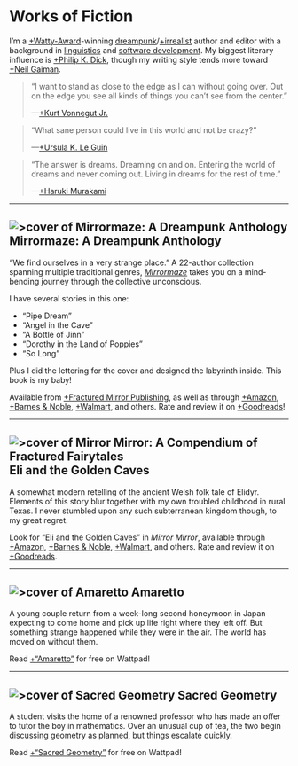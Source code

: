 # Works of Fiction

I’m a [+Watty-Award](https://www.wattpad.com/wattys/2015)-winning [dreampunk](https://whatisdreampunk.com)/[+irrealist](https://en.wikipedia.org/wiki/Irrealism_(the_arts)) author and editor with a background in [linguistics](/language) and [software development](/coding). My biggest literary influence is [+Philip K. Dick](https://en.wikipedia.org/wiki/Philip_K._Dick), though my writing style tends more toward [+Neil Gaiman](https://en.wikipedia.org/wiki/Neil_Gaiman).

> “I want to stand as close to the edge as I can without going over. Out on the edge you see all kinds of things you can’t see from the center.”<footer>—[+Kurt Vonnegut Jr.](https://en.wikipedia.org/wiki/Kurt_Vonnegut)</footer>

> “What sane person could live in this world and not be crazy?”<footer>—[+Ursula K. Le Guin](https://en.wikipedia.org/wiki/Ursula_K._Le_Guin)</footer>

> “The answer is dreams. Dreaming on and on. Entering the world of dreams and never coming out. Living in dreams for the rest of time.”<footer>—[+Haruki Murakami](https://en.wikipedia.org/wiki/Haruki_Murakami)</footer>

---

## ![>cover of Mirrormaze: A Dreampunk Anthology](covers/mirrormaze) Mirrormaze: A Dreampunk Anthology

“We find ourselves in a very strange place.” A 22-author collection spanning multiple traditional genres, [*Mirrormaze*](https://whatisdreampunk.com/mirrormaze) takes you on a mind-bending journey through the collective unconscious.

I have several stories in this one:

- “Pipe Dream”
- “Angel in the Cave”
- “A Bottle of Jinn”
- “Dorothy in the Land of Poppies”
- “So Long”

Plus I did the lettering for the cover and designed the labyrinth inside. This book is my baby!

Available from [+Fractured Mirror Publishing](https://www.fracturedmirrorpublishing.com/product-page/mirrormaze-a-dreampunk-anthology), as well as through [+Amazon](https://www.amazon.com/Mirrormaze-Dreampunk-Cliff-Jones-Jr/dp/1735217131), [+Barnes & Noble](https://www.barnesandnoble.com/w/mirrormaze-cliff-jones/1138422743), [+Walmart](https://www.walmart.com/ip/Mirrormaze-A-Dreampunk-Anthology-Paperback-9781735217130/318621555), and others. Rate and review it on [+Goodreads](https://www.goodreads.com/book/show/55505086-mirrormaze)!

---

## ![>cover of Mirror Mirror: A Compendium of Fractured Fairytales](covers/mirror-mirror) Eli and the Golden Caves

A somewhat modern retelling of the ancient Welsh folk tale of Elidyr. Elements of this story blur together with my own troubled childhood in rural Texas. I never stumbled upon any such subterranean kingdom though, to my great regret.

Look for “Eli and the Golden Caves” in *Mirror Mirror*, available through [+Amazon](https://www.amazon.com/Mirror-Compendium-Fractured-Fairytales-ebook/dp/B09NTZP38F), [+Barnes & Noble](https://www.barnesandnoble.com/w/mirror-mirror-emily-barnett-kudeviz/1140801185), [+Walmart](https://www.walmart.com/ip/Mirror-Mirror-Paperback-9781737920724/664166059), and others. Rate and review it on [+Goodreads](https://www.goodreads.com/book/show/59893301-mirror-mirror).

---

## ![>cover of Amaretto](covers/amaretto) Amaretto

A young couple return from a week-long second honeymoon in Japan expecting to come home and pick up life right where they left off. But something strange happened while they were in the air. The world has moved on without them.

Read [+“Amaretto”](https://www.wattpad.com/story/120747081-amaretto) for free on Wattpad!

---

## ![>cover of Sacred Geometry](covers/sacred-geometry) Sacred Geometry

A student visits the home of a renowned professor who has made an offer to tutor the boy in mathematics. Over an unusual cup of tea, the two begin discussing geometry as planned, but things escalate quickly.

Read [+“Sacred Geometry”](https://www.wattpad.com/story/52489413-sacred-geometry) for free on Wattpad!
